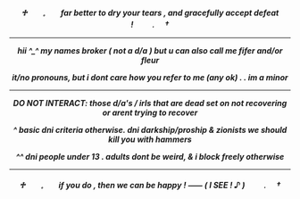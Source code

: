 <h5 align="center">

  
♱　　𓈒　　far better to dry your tears , and gracefully accept defeat !　　﹒　† 
  
***
hii ^_^ my names broker ( not a d/a ) but u can also call me fifer and/or fleur

it/no pronouns, but i dont care how you refer to me (any ok) . . im a minor 
***
DO NOT INTERACT: those d/a's / irls that are dead set on not recovering or arent trying to recover

^ basic dni criteria otherwise. dni darkship/proship & zionists we should kill you with hammers

^^ dni people under 13 . adults dont be weird, & i block freely otherwise
***

♱　　𓈒　　if you do , then we can be happy ! ⸺ ( I SEE ! ♪ )　　﹒　† 
